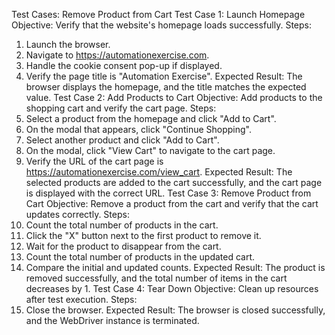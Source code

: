 Test Cases: Remove Product from Cart
Test Case 1: Launch Homepage
Objective: Verify that the website's homepage loads successfully.
Steps:
1.	Launch the browser.
2.	Navigate to https://automationexercise.com.
3.	Handle the cookie consent pop-up if displayed.
4.	Verify the page title is "Automation Exercise".
Expected Result:
The browser displays the homepage, and the title matches the expected value.
Test Case 2: Add Products to Cart
Objective: Add products to the shopping cart and verify the cart page.
Steps:
1.	Select a product from the homepage and click "Add to Cart".
2.	On the modal that appears, click "Continue Shopping".
3.	Select another product and click "Add to Cart".
4.	On the modal, click "View Cart" to navigate to the cart page.
5.	Verify the URL of the cart page is https://automationexercise.com/view_cart.
Expected Result:
The selected products are added to the cart successfully, and the cart page is displayed with the correct URL.
Test Case 3: Remove Product from Cart
Objective: Remove a product from the cart and verify that the cart updates correctly.
Steps:
1.	Count the total number of products in the cart.
2.	Click the "X" button next to the first product to remove it.
3.	Wait for the product to disappear from the cart.
4.	Count the total number of products in the updated cart.
5.	Compare the initial and updated counts.
Expected Result:
The product is removed successfully, and the total number of items in the cart decreases by 1.
Test Case 4: Tear Down
Objective: Clean up resources after test execution.
Steps:
1.	Close the browser.
Expected Result:
The browser is closed successfully, and the WebDriver instance is terminated.

